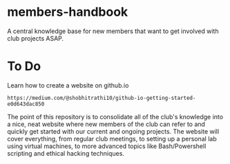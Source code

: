 # members-handbook
A central knowledge base for new members that want to get involved with club projects ASAP.

# To Do

Learn how to create a website on github.io
```
https://medium.com/@shobhitrathi10/github-io-getting-started-e0d643dac850
```
The point of this repository is to consolidate all of the club's knowledge into a nice, neat website where new members of the club can refer to and quickly get started with our current and ongoing projects. The website will cover everything, from regular club meetings, to setting up a personal lab using virtual machines, to more advanced topics like Bash/Powershell scripting and ethical hacking techniques.
